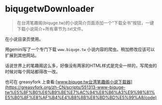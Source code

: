 # biqugetwDownloader
> 在台湾笔趣阁(biquge.tw)的小说简介页面添加一个“下载全书”按钮，一键下载小说简介+所有章节为.txt文件。

在小说目录页使用。

用gemini写了一个专门下载 `www.biquge.tw` 小说内容的爬虫。稍加修改应该可以扩展到其他网站。

话说世界上的笔趣阁这么多，好像没有两家的HTML样式是完全一样的，写爬虫的时候对每个网站都得改一改。

也可在 greasyfork 上查看:[www.biquge.tw台湾笔趣阁小说下载器](https://greasyfork.org/zh-CN/scripts/551313-www-biquge-tw%E5%8F%B0%E6%B9%BE%E7%AC%94%E8%B6%A3%E9%98%81%E5%B0%8F%E8%AF%B4%E4%B8%8B%E8%BD%BD%E5%99%A8/code)
